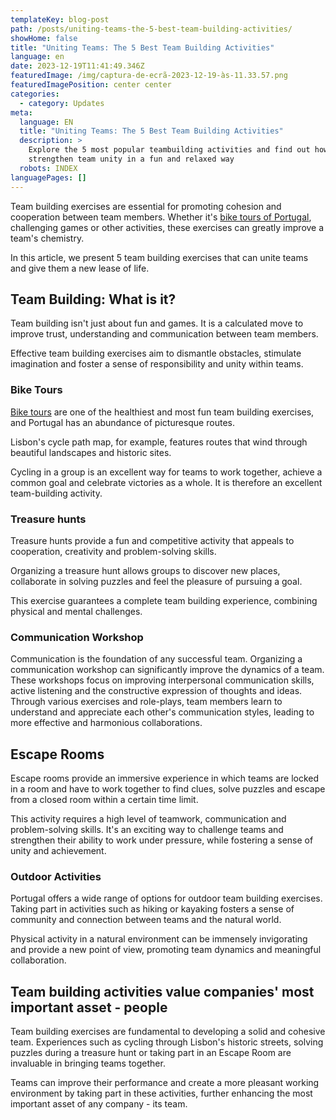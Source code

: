 ```yaml
---
templateKey: blog-post
path: /posts/uniting-teams-the-5-best-team-building-activities/
showHome: false
title: "Uniting Teams: The 5 Best Team Building Activities"
language: en
date: 2023-12-19T11:41:49.346Z
featuredImage: /img/captura-de-ecrã-2023-12-19-às-11.33.57.png
featuredImagePosition: center center
categories:
  - category: Updates
meta:
  language: EN
  title: "Uniting Teams: The 5 Best Team Building Activities"
  description: >
    Explore the 5 most popular teambuilding activities and find out how they can
    strengthen team unity in a fun and relaxed way
  robots: INDEX
languagePages: []
---
```

Team building exercises are essential for promoting cohesion and cooperation between team members. Whether it's [bike tours of Portugal](https://topbiketoursportugal.com/), challenging games or other activities, these exercises can greatly improve a team's chemistry. 

In this article, we present 5 team building exercises that can unite teams and give them a new lease of life.

## Team Building: What is it?

Team building isn't just about fun and games. It is a calculated move to improve trust, understanding and communication between team members. 

Effective team building exercises aim to dismantle obstacles, stimulate imagination and foster a sense of responsibility and unity within teams.

### Bike Tours

[Bike tours](https://topbiketoursportugal.com/) are one of the healthiest and most fun team building exercises, and Portugal has an abundance of picturesque routes. 

Lisbon's cycle path map, for example, features routes that wind through beautiful landscapes and historic sites. 

Cycling in a group is an excellent way for teams to work together, achieve a common goal and celebrate victories as a whole. It is therefore an excellent team-building activity.

### Treasure hunts

Treasure hunts provide a fun and competitive activity that appeals to cooperation, creativity and problem-solving skills. 

Organizing a treasure hunt allows groups to discover new places, collaborate in solving puzzles and feel the pleasure of pursuing a goal. 

This exercise guarantees a complete team building experience, combining physical and mental challenges.

### Communication Workshop 

Communication is the foundation of any successful team. Organizing a communication workshop can significantly improve the dynamics of a team. These workshops focus on improving interpersonal communication skills, active listening and the constructive expression of thoughts and ideas. Through various exercises and role-plays, team members learn to understand and appreciate each other's communication styles, leading to more effective and harmonious collaborations.

## Escape Rooms

Escape rooms provide an immersive experience in which teams are locked in a room and have to work together to find clues, solve puzzles and escape from a closed room within a certain time limit. 

This activity requires a high level of teamwork, communication and problem-solving skills. It's an exciting way to challenge teams and strengthen their ability to work under pressure, while fostering a sense of unity and achievement.

### Outdoor Activities

Portugal offers a wide range of options for outdoor team building exercises. Taking part in activities such as hiking or kayaking fosters a sense of community and connection between teams and the natural world. 

Physical activity in a natural environment can be immensely invigorating and provide a new point of view, promoting team dynamics and meaningful collaboration.

## Team building activities value companies' most important asset - people

Team building exercises are fundamental to developing a solid and cohesive team. Experiences such as cycling through Lisbon's historic streets, solving puzzles during a treasure hunt or taking part in an Escape Room are invaluable in bringing teams together. 

Teams can improve their performance and create a more pleasant working environment by taking part in these activities, further enhancing the most important asset of any company - its team.